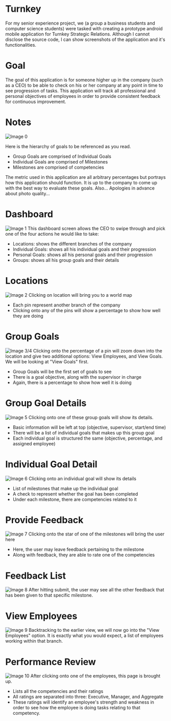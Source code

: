# Turnkey
For my senior experience project, we (a group a business students and computer science students) were tasked with creating a prototype android mobile application for Turnkey Strategic Relations. Although I cannot disclose the source code, I can show screenshots of the application and it's functionalities.

# Goal
The goal of this application is for someone higher up in the company (such as a CEO) to be able to check on his or her company at any point in time to see progression of tasks. This application will track all professional and personal objectives of employees in order to provide consistent feedback for continuous improvement.

# Notes
![Image 0](https://github.com/vinhvu200/Turnkey/raw/master/images/0.png "Image 0")

Here is the hierarchy of goals to be referenced as you read. 
- Group Goals are comprised of Individual Goals
- Individual Goals are comprised of Milestones
- Milestones are comprised of competencies

The metric used in this application are all arbitrary percentages but portrays how this application should function. It is up to the company to come up with the best way to evaluate these goals. Also... Apologies in advance about photo quality...

# Dashboard
![Image 1](https://github.com/vinhvu200/Turnkey/raw/master/images/1.png "Image 1")
This dashboard screen allows the CEO to swipe through and pick one of the four actions he would like to take:
- Locations: shows the different branches of the company
- Individual Goals: shows all his individual goals and their progression
- Personal Goals: shows all his personal goals and their progression
- Groups: shows all his group goals and their details

# Locations
![Image 2](https://github.com/vinhvu200/Turnkey/raw/master/images/2.png "Image 2")
Clicking on location will bring you to a world map
- Each pin represent another branch of the company
- Clicking onto any of the pins will show a percentage to show how well they are doing 

# Group Goals
![Image 3/4](https://github.com/vinhvu200/Turnkey/raw/master/images/3:4.png "Image 3/4")
Clicking onto the percentage of a pin will zoom down into the location and give two additional options: View Employees, and View Goals. We will be looking at "View Goals" first.
- Group Goals will be the first set of goals to see
- There is a goal objective, along with the supervisor in charge
- Again, there is a percentage to show how well it is doing

# Group Goal Details
![Image 5](https://github.com/vinhvu200/Turnkey/raw/master/images/5.png "Image 5")
Clicking onto one of these group goals will show its details.
- Basic information will be left at top (objective, supervisor, start/end time)
- There will be a list of individual goals that makes up this group goal
- Each individual goal is structured the same (objective, percentage, and assigned employee)

# Individual Goal Detail
![Image 6](https://github.com/vinhvu200/Turnkey/raw/master/images/6.png "Image 6")
Clicking onto an individual goal will show its details
- List of milestones that make up the individual goal
- A check to represent whether the goal has been completed
- Under each milestone, there are competencies related to it

# Provide Feedback
![Image 7](https://github.com/vinhvu200/Turnkey/raw/master/images/7.png "Image 7")
Clicking onto the star of one of the milestones will bring the user here 
- Here, the user may leave feedback pertaining to the milestone
- Along with feedback, they are able to rate one of the competencies

# Feedback List
![Image 8](https://github.com/vinhvu200/Turnkey/raw/master/images/8.png "Image 8")
After hitting submit, the user may see all the other feedback that has been given to that specific milestone.

# View Employees
![Image 9](https://github.com/vinhvu200/Turnkey/raw/master/images/9.png "Image 9")
Backtracking to the earlier view, we will now go into the "View Employees" option. It is exactly what you would expect, a list of employees working within that branch.

# Performance Review
![Image 10](https://github.com/vinhvu200/Turnkey/raw/master/images/10.png "Image 10")
After clicking onto one of the employees, this page is brought up.
- Lists all the competencies and their ratings
- All ratings are separated into three: Executive, Manager, and Aggregate
- These ratings will identify an employee's strength and weakness
in order to see how the employee is doing tasks relating to that competency.
